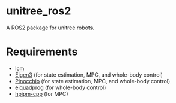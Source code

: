 # unitree_ros2
A ROS2 package for unitree robots.

# Requirements
- [lcm](https://lcm-proj.github.io/)
- [Eigen3](https://eigen.tuxfamily.org/index.php?title=Main_Page) (for state estimation, MPC, and whole-body control)
- [Pinocchio](https://github.com/stack-of-tasks/pinocchio) (for state estimation, MPC, and whole-body control)
- [eiquadprog](https://github.com/stack-of-tasks/eiquadprog) (for whole-body control)
- [hpipm-cpp](https://github.com/mayataka/hpipm-cpp) (for MPC)
